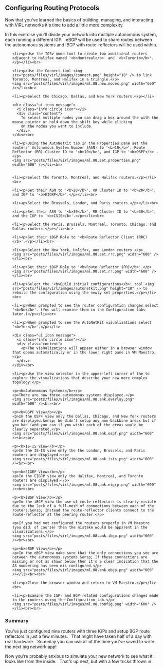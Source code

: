 <html>

<head>
<meta charset="utf-8">
<title>Configuring Routing Protocols</title>
</head>

<body>

  <h2>Configuring Routing Protocols</h2>

  <p>Now that you've learned the basics of building, managing, and interacting with VIRL networks it's time to add a little more complexity.</p>

  <p>In this exercise you'll divide your network into multiple autonomous system, each running a different IGP.&ensp; eBGP will be used to share routes between the autonomous systems and iBGP with route-reflectors will be used within.</p>

  <ol>

    <li><p>Use the IOSv node tool to create two additional routers adjacent to Halifax named '<b>Montreal</b>' and '<b>Toronto</b>'.</p></li><br>

    <li><p>Use the Connect tool <img src="posts/files/virl/images/connect.png" height="18" /> to link Toronto, Montreal, and Halifax in a triangle.</p>
    <img src="posts/files/virl/images/ml.08.new.nodes.png" width="600" /></li><br>

    <li><p>Select the Chicago, Dallas, and New York routers.</p></li>

    <div class="ui icon message">
      <i class="info circle icon"></i>
      <div class="content">
        To select multiple nodes you can drag a box around the with the mouse pointer or hold-down the shift key while clicking
        on the nodes you want to include.
      </div>
    </div><br>

    <li><p>Using the AutoNetKit tab in the Properties pane set the routers' Autonomous System Number (ASN) to '<b>10</b>', Route Reflector (RR) Cluster ID to '<b>10</b>', and IGP to '<b>OSPF</b>'.</p>
    <img src="posts/files/virl/images/ml.08.set.properties.png" width="600" /></li><br>


    <li><p>Select the Toronto, Montreal, and Halifax routers.</p></li><br>

    <li><p>Set their ASN to '<b>20</b>', RR Cluster ID to '<b>20</b>', and IGP to '<b>EIGRP</b>'.</p></li><br>

    <li><p>Select the Brussels, London, and Paris routers.</p></li><br>

    <li><p>Set their ASN to '<b>30</b>', RR Cluster ID to '<b>30</b>', and the IGP to '<b>ISIS</b>'.</p></li><br>

    <li><p>Select the Paris, Brussels, Montreal, Toronto, Chicago, and Dallas routers.</p></li><br>

    <li><p>Set their iBGP Role to '<b>Route Reflector Client (RRC)</b>'.</p></li><br>

    <li><p>Select the New York, Halifax, and London routers.</p>
    <img src="posts/files/virl/images/ml.08.set.rrc.png" width="600" /></li><br>

    <li><p>Set their iBGP Role to '<b>Route Reflector (RR)</b>'.</p>
    <img src="posts/files/virl/images/ml.08.set.rr.png" width="600" /></li><br>

    <li><p>Select the '<b>Build initial configurations</b>' tool <img src="posts/files/virl/images/autonetkit.png" height="18" /> to rebuild the configuration using the newly set properties.</p></li><br>

    <li><p>When prompted to see the router configuration changes select '<b>No</b>'. (You will examine them in the Configuration tabs later.)</p></li><br>

    <li><p>When prompted to see the AutoNetKit visualizations select '<b>Yes</b>'.</p></li>

    <div class="ui icon message">
      <i class="info circle icon"></i>
      <div class="content">
        <p>The visualizations will appear either in a browser window that opens automatically or in the lower right pane in VM Maestro.</p>
      </div>
    </div><br>

    <li><p>Use the view selector in the upper-left corner of the to explore the visualizations that describe your new more complex topology:</p>

    <p><b>Autonomous Systems</b></p>
    <p>There are now three autonomous systems displayed.</p>
    <img src="posts/files/virl/images/ml.08.ank.overlay.png" width="600" /><br><br>

    <p><b>OSPF View</b></p>
    <p>In the OSPF view only the Dallas, Chicago, and New York routers are displayed.&ensp; We didn't setup any non-backbone areas but if you had (and you can if you wish) each of the areas would be clearly separated.</p>
    <img src="posts/files/virl/images/ml.08.ank.ospf.png" width="600" /><br><br>

    <p><b>IS-IS View</b></p>
    <p>In the IS-IS view only the the London, Brussels, and Paris routers are displayed.</p>
    <img src="posts/files/virl/images/ml.08.ank.isis.png" width="600" /><br><br>

    <p><b>EIGRP View</b></p>
    <p>In the EIGRP view only the Halifax, Montreal, and Toronto routers are displayed.</p>
    <img src="posts/files/virl/images/ml.08.ank.eigrp.png" width="600" /><br><br>

    <p><b>iBGP View</b></p>
    <p>In the iBGP view the use of route-reflectors is clearly visible due to the lack of a full-mesh of connections between each of the routers.&ensp; Instead the route-reflector clients connect to the route-reflector at the peering router.</p>

    <p>If you had not configured the routers properly in VM Maestro (you did, of course) then the mistake would be apparent in the visualizations.</p>
    <img src="posts/files/virl/images/ml.08.ank.ibgp.png" width="600" /><br><br>

    <p><b>eBGP View</b></p>
    <p>In the eBGP view make sure that the only connections you see are between the autonomous systems.&ensp; If these connections are missing or not as shown below then it's a clear indication that the AS numbering has been mis-configured.</p>
    <img src="posts/files/virl/images/ml.08.ank.ebgp.png" width="600" /></li><br><br>

    <li><p>Close the browser window and return to VM Maestro.</p></li><br>

    <li><p>Examine the IGP- and BGP-related configurations changes made to the routers using the Configuration tab.</p>
    <img src="posts/files/virl/images/ml.08.config.png" width="600" /></li><br><br>

  </ol>


  <h3>Summary</h3>  

  <p>You've just configured nine routers with three IGPs and setup BGP route reflectors in just a few minutes.&ensp; That might have taken half of a day with real hardware.&ensp;  Someday you can use all of the time you've saved to write the next big network app!</p>

  <p>Now you're probably anxious to simulate your new network to see what it looks like from the inside.&ensp; That's up next, but with a few tricks thrown in.</p>

</body>
</html>

